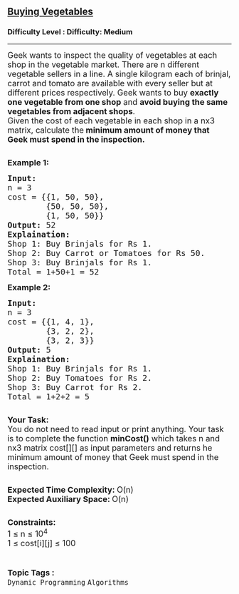 <h2><a href="https://www.geeksforgeeks.org/problems/buying-vegetables0016/1?page=4&category=Dynamic%20Programming&difficulty=Medium&status=unsolved&sortBy=submissions">Buying Vegetables</a></h2><h3>Difficulty Level : Difficulty: Medium</h3><hr><div class="problems_problem_content__Xm_eO"><p><span style="font-size: 18px;">Geek wants to inspect the quality of vegetables at each shop in the vegetable market. There are n different vegetable sellers in a line. A single kilogram each of brinjal, carrot and tomato are available with every seller but at different prices respectively. Geek wants to buy <strong>exactly one vegetable from one shop</strong> and <strong>avoid buying the same vegetables from adjacent shops</strong>.&nbsp;<br>Given the cost of each vegetable in each shop in a nx3 matrix, calculate the<strong> minimum amount of money that Geek must spend in the inspection.&nbsp;</strong></span></p>
<p><br><span style="font-size: 18px;"><strong>Example 1:</strong></span></p>
<pre><span style="font-size: 18px;"><strong>Input: </strong>
n = 3
cost = {{1, 50, 50}, 
        {50, 50, 50}, 
        {1, 50, 50}}
<strong>Output:</strong> 52
<strong>Explaination:</strong> 
Shop 1: Buy Brinjals for Rs 1.
Shop 2: Buy Carrot or Tomatoes for Rs 50.
Shop 3: Buy Brinjals for Rs 1.
Total = 1+50+1 = 52</span></pre>
<p><span style="font-size: 18px;"><strong>Example 2:</strong></span></p>
<pre><span style="font-size: 18px;"><strong>Input: </strong>
n = 3
cost = {{1, 4, 1}, 
        {3, 2, 2}, 
        {3, 2, 3}}
<strong>Output:</strong> 5
<strong>Explaination:</strong> 
Shop 1: Buy Brinjals for Rs 1.
Shop 2: Buy Tomatoes for Rs 2.
Shop 3: Buy Carrot for Rs 2.
Total = 1+2+2 = 5</span></pre>
<p><br><span style="font-size: 18px;"><strong>Your Task:</strong><br>You do not need to read input or print anything. Your task is to complete the function <strong>minCost()</strong> which takes n and nx3 matrix cost[][] as input parameters and returns he minimum amount of money that Geek must spend in the inspection.&nbsp;</span></p>
<p><br><span style="font-size: 18px;"><strong>Expected Time Complexity: </strong>O(n)<br><strong>Expected Auxiliary Space: </strong>O(n)</span></p>
<p><br><span style="font-size: 18px;"><strong>Constraints:</strong><br>1 ≤ n ≤ 10<sup>4&nbsp;</sup><br>1 ≤ cost[i][j] ≤ 100&nbsp;</span></p></div><br><p><span style=font-size:18px><strong>Topic Tags : </strong><br><code>Dynamic Programming</code>&nbsp;<code>Algorithms</code>&nbsp;